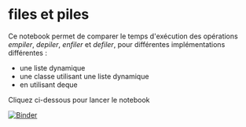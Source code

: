 # files et piles

Ce notebook permet de comparer le temps d'exécution des opérations *empiler*, *depiler*, *enfiler* et *defiler*, pour différentes implémentations différentes : 
- une liste dynamique
- une classe utilisant une liste dynamique
- en utilisant deque

Cliquez ci-dessous pour lancer le notebook

[![Binder](https://mybinder.org/badge_logo.svg)](https://hub.gke2.mybinder.org/user/josedelamare-files-kd1ux0tp/notebooks/pile_file.ipynb)
